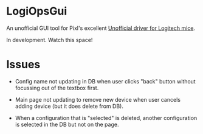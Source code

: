 # LogiOpsGui

An unofficial GUI tool for Pixl's excellent [Unofficial driver for Logitech mice](https://github.com/PixlOne/logiops).

In development. Watch this space!

# Issues

* Config name not updating in DB when user clicks "back" button without focussing out of the textbox first.

* Main page not updating to remove new device when user cancels adding device (but it does delete from DB).

* When a configuration that is "selected" is deleted, another configuration is selected in the DB but not on the page.